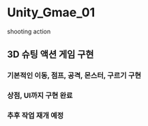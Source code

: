 # Unity_Gmae_01
shooting action
## 3D 슈팅 액션 게임 구현
### 기본적인 이동, 점프, 공격, 몬스터, 구르기 구현
### 상점, UI까지 구현 완료
### 추후 작업 재개 예정
